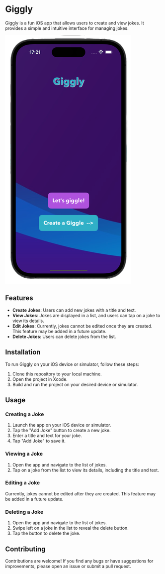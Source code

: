 # Giggly

Giggly is a fun iOS app that allows users to create and view jokes. It provides a simple and intuitive interface for managing jokes.

![Giggly Screen](https://github.com/LeonNilsSch/Giggly/blob/main/assets/Giggly%20Screen.png)


## Features

- **Create Jokes**: Users can add new jokes with a title and text.
- **View Jokes**: Jokes are displayed in a list, and users can tap on a joke to view its details.
- **Edit Jokes**: Currently, jokes cannot be edited once they are created. This feature may be added in a future update.
- **Delete Jokes**: Users can delete jokes from the list.

## Installation

To run Giggly on your iOS device or simulator, follow these steps:

1. Clone this repository to your local machine.
2. Open the project in Xcode.
3. Build and run the project on your desired device or simulator.

## Usage

### Creating a Joke

1. Launch the app on your iOS device or simulator.
2. Tap the "Add Joke" button to create a new joke.
3. Enter a title and text for your joke.
4. Tap "Add Joke" to save it.

### Viewing a Joke

1. Open the app and navigate to the list of jokes.
2. Tap on a joke from the list to view its details, including the title and text.

### Editing a Joke

Currently, jokes cannot be edited after they are created. This feature may be added in a future update.

### Deleting a Joke

1. Open the app and navigate to the list of jokes.
2. Swipe left on a joke in the list to reveal the delete button.
3. Tap the button to delete the joke.

## Contributing

Contributions are welcome! If you find any bugs or have suggestions for improvements, please open an issue or submit a pull request.

